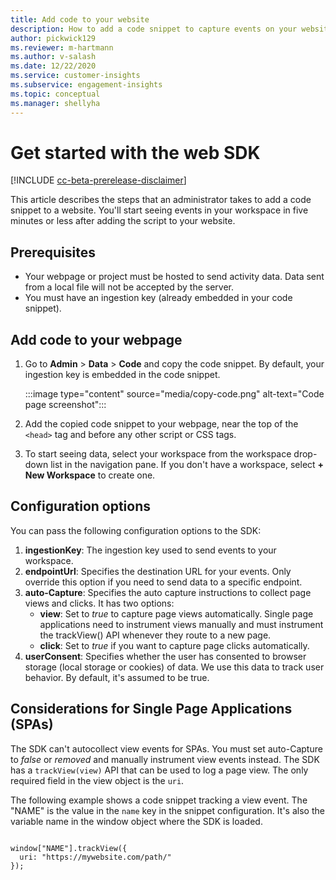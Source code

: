 ```yaml
---
title: Add code to your website
description: How to add a code snippet to capture events on your website.
author: pickwick129
ms.reviewer: m-hartmann
ms.author: v-salash
ms.date: 12/22/2020
ms.service: customer-insights
ms.subservice: engagement-insights 
ms.topic: conceptual
ms.manager: shellyha
---
```


# Get started with the web SDK

[!INCLUDE [cc-beta-prerelease-disclaimer](includes/cc-beta-prerelease-disclaimer.md)]

This article describes the steps that an administrator takes to add a code snippet to a website. You'll start seeing events in your workspace in five minutes or less after adding the script to your website.

## Prerequisites

* Your webpage or project must be hosted to send activity data. Data sent from a local file will not be accepted by the server.
* You must have an ingestion key (already embedded in your code snippet).

## Add code to your webpage

1. Go to **Admin** > **Data** > **Code**  and copy the code snippet. By default, your ingestion key is embedded in the code snippet.

   :::image type="content" source="media/copy-code.png" alt-text="Code page screenshot":::

1. Add the copied code snippet to your webpage, near the top of the `<head>` tag and before any other script or CSS tags.

1. To start seeing data, select your workspace from the workspace drop-down list in the navigation pane. If you don't have a workspace, select **+ New Workspace**  to create one.

## Configuration options

You can pass the following configuration options to the SDK:

1.  **ingestionKey**: The ingestion key used to send events to your workspace.
1. 	**endpointUrl**: Specifies the destination URL for your events. Only override this option if you need to send data to a specific endpoint.
1. 	**auto-Capture**: Specifies the auto capture instructions to collect page views and clicks. It has two options:
    - **view**: Set to *true* to capture page views automatically. Single page applications need to instrument views manually and must instrument the trackView() API whenever they route to a new page.
    - **click**: Set to *true* if you want to capture page clicks automatically.
1. **userConsent**: Specifies whether the user has consented to browser storage (local storage or cookies) of data. We use this data to track user behavior. By default, it's assumed to be true.

## Considerations for Single Page Applications (SPAs)

The SDK can't autocollect view events for SPAs. You must set auto-Capture to *false* or *removed* and manually instrument view events instead. The SDK has a `trackView(view)` API that can be used to log a page view. The only required field in the view object is the `uri`.

The following example shows a code snippet tracking a view event. The "NAME" is the value in the `name` key in the snippet configuration. It's also the variable name in the window object where the SDK is loaded.

```

window["NAME"].trackView({
  uri: "https://mywebsite.com/path/"
});

```
